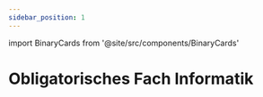 ```yaml
---
sidebar_position: 1
---
```


import BinaryCards from '@site/src/components/BinaryCards'

# Obligatorisches Fach Informatik

<BinaryCards />